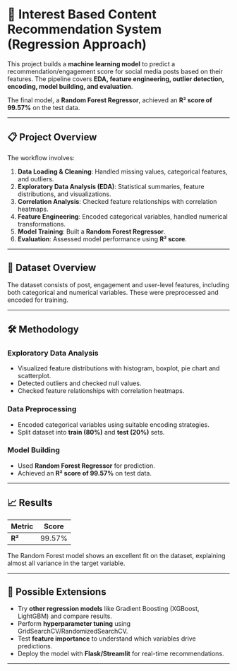 # 🌟 Interest Based Content Recommendation System (Regression Approach)

This project builds a **machine learning model** to predict a recommendation/engagement score for social media posts based on their features. The pipeline covers **EDA, feature engineering, outlier detection, encoding, model building, and evaluation**.  

The final model, a **Random Forest Regressor**, achieved an **R² score of 99.57%** on the test data.

---

## 📋 Project Overview

The workflow involves:
1. **Data Loading & Cleaning**: Handled missing values, categorical features, and outliers.
2. **Exploratory Data Analysis (EDA)**: Statistical summaries, feature distributions, and visualizations.
3. **Correlation Analysis**: Checked feature relationships with correlation heatmaps.
4. **Feature Engineering**: Encoded categorical variables, handled numerical transformations.
5. **Model Training**: Built a **Random Forest Regressor**.
6. **Evaluation**: Assessed model performance using **R² score**.

---

## 💾 Dataset Overview

The dataset consists of post, engagement and user-level features, including both categorical and numerical variables. These were preprocessed and encoded for training. 

---

## 🛠️ Methodology

### Exploratory Data Analysis
- Visualized feature distributions with histogram, boxplot, pie chart and scatterplot.
- Detected outliers and checked null values.
- Checked feature relationships with correlation heatmaps.

### Data Preprocessing
- Encoded categorical variables using suitable encoding strategies.
- Split dataset into **train (80%)** and **test (20%)** sets.

### Model Building
- Used **Random Forest Regressor** for prediction.
- Achieved an **R² score of 99.57%** on test data.

---

## 📈 Results

| Metric   | Score   |
|----------|---------|
| **R²**   | 99.57%  |

The Random Forest model shows an excellent fit on the dataset, explaining almost all variance in the target variable.

---

## 🔮 Possible Extensions
- Try **other regression models** like Gradient Boosting (XGBoost, LightGBM) and compare results.  
- Perform **hyperparameter tuning** using GridSearchCV/RandomizedSearchCV.  
- Test **feature importance** to understand which variables drive predictions.  
- Deploy the model with **Flask/Streamlit** for real-time recommendations.  

---
